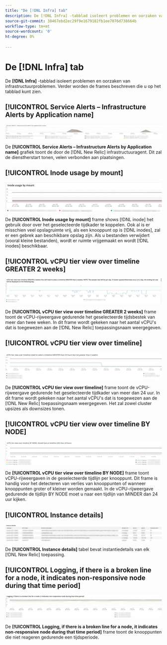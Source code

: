 ```yaml
---
title: "De [!DNL Infra] tab"
description: De [!DNL Infra] -tabblad isoleert problemen en oorzaken van infrastructuurproblemen.
source-git-commit: 38467ebd2ec29f9e1679182fb1ee7076d738664b
workflow-type: tm+mt
source-wordcount: '0'
ht-degree: 0%

---
```



# De [!DNL Infra] tab

De **[!DNL Infra]** -tabblad isoleert problemen en oorzaken van infrastructuurproblemen. Verder worden de frames beschreven die u op het tabblad kunt zien.

## [!UICONTROL Service Alerts – Infrastructure Alerts by Application name]

![Servicewaarschuwingen](../../assets/tools/observation-for-adobe-commerce/service-alerts.jpg)

De **[!UICONTROL Service Alerts – Infrastructure Alerts by Application name]** grafiek toont de door de [!DNL New Relic] infrastructuuragent. Dit zal de dienstherstart tonen, velen verbonden aan plaatsingen.

## [!UICONTROL Inode usage by mount]

![Gebruik van knooppunt door koppelen](../../assets/tools/observation-for-adobe-commerce/inode-usage-mount.jpg)

De **[!UICONTROL Inode usage by mount]** frame shows [!DNL inode] het gebruik door over het geselecteerde tijdkader te koppelen. Ook al is er misschien veel opslagruimte vrij, als een knooppunt op is [!DNL inodes], zal er een gebrek aan beschikbare opslag zijn. Als u bestanden verwijdert (vooral kleine bestanden), wordt er ruimte vrijgemaakt en wordt [!DNL inodes] beschikbaar.

## [!UICONTROL vCPU tier view over timeline GREATER 2 weeks]

![vCPU-rijweergave over tijdlijn GROTER 2 weken](../../assets/tools/observation-for-adobe-commerce/vCPU-tier.jpg)

De **[!UICONTROL vCPU tier view over timeline GREATER 2 weeks]** frame toont de vCPU-rijweergave gedurende het geselecteerde tijdsbestek van meer dan twee weken. In dit frame wordt gekeken naar het aantal vCPU&#39;s dat is toegewezen aan de [!DNL New Relic] toepassingsnaam weergegeven.

## [!UICONTROL vCPU tier view over timeline]

![vCPU-rijweergave over tijdlijn](../../assets/tools/observation-for-adobe-commerce/vcpu-tier-24.jpg)

De **[!UICONTROL vCPU tier view over timeline]** frame toont de vCPU-rijweergave gedurende het geselecteerde tijdkader van meer dan 24 uur. In dit frame wordt gekeken naar het aantal vCPU&#39;s dat is toegewezen aan de [!DNL New Relic] toepassingsnaam weergegeven. Het zal zowel cluster upsizes als downsizes tonen.

## [!UICONTROL vCPU tier view over timeline BY NODE]

![vCPU-rijweergave over tijdlijn door NODE](../../assets/tools/observation-for-adobe-commerce/infra_by_node.png)

De **[!UICONTROL vCPU tier view over timeline BY NODE]** frame toont vCPU-rijweergaven in de geselecteerde tijdlijn per knooppunt. Dit frame is handig voor het detecteren van verlies van knooppunten of wanneer knooppunten groter of kleiner worden gemaakt. In de vCPU-rijweergave gedurende de tijdlijn BY NODE moet u naar een tijdlijn van MINDER dan 24 uur kijken.

## [!UICONTROL Instance details]

![Instantiedetails](../../assets/tools/observation-for-adobe-commerce/instance-details.jpg)

De **[!UICONTROL Instance details]** tabel bevat instantiedetails van elk [!DNL New Relic] toepassing.

## [!UICONTROL Logging, if there is a broken line for a node, it indicates non-responsive node during that time period]

![non-responsive-node](../../assets/tools/observation-for-adobe-commerce/non-responsive-node.jpg)

De **[!UICONTROL Logging, if there is a broken line for a node, it indicates non-responsive node during that time period]** frame toont de knooppunten die niet reageren gedurende een tijdsperiode.
